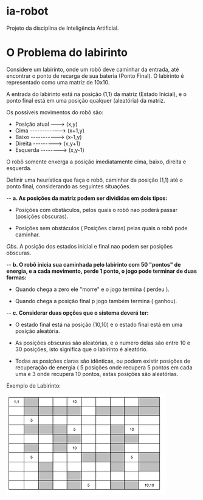 ia-robot
========

Projeto da disciplina de Inteligência Artificial.


O Problema do labirinto
=======================

Considere um labirinto, onde um robô deve caminhar da entrada, até encontrar o ponto de recarga de sua bateria
(Ponto Final). O labirinto é representado como uma matriz de 10x10.

A entrada do labirinto está na posição (1,1) da matriz (Estado Inicial), e o ponto final está em uma posição qualquer 
(aleatória) da matriz. 

Os possíveis movimentos do robô são: 

- Posição atual ---> (x,y) 
- Cima ------------> (x+1,y) 
- Baixo -----------> (x-1,y)
- Direita ---------> (x,y+1)
- Esquerda --------> (x,y-1)

O robô somente enxerga a posição imediatamente cima, baixo, direita e esquerda.

Definir uma heurística que faça o robô, caminhar da posição (1,1) até o ponto final, considerando as seguintes situações.

--
**a. As posições da matriz podem ser divididas em dois tipos:**

- Posições com obstáculos, pelos quais o robô nao poderá passar (posições obscuras).
 
- Posições sem obstáculos ( Posições claras) pelas quais o robô pode caminhar. 

*Obs.* A posição dos estados inicial e final nao podem ser posições obscuras.

--
**b. O robô inicia sua caminhada pelo labirinto com 50 "pontos" de energia, e a cada movimento, perde 1 ponto, o jogo pode terminar de duas formas:**

- Quando chega a zero ele "morre" e o jogo termina ( perdeu ).

- Quando chega a posição final p jogo também termina ( ganhou).

--
**c. Considerar duas opções que o sistema deverá ter:**

- O estado final está na posição (10,10) e o estado final está em uma posição aleatória.

- As posições obscuras são aleatórias, e o numero delas são entre 10 e 30 posições, isto significa que o labirinto é aleatório.

- Todas as posições claras são idênticas, ou podem existir posições de recuperação de energia ( 5 posições onde recupera 5 pontos em cada uma e 3 onde recupera 10 pontos, estas posições são aleatórias.

Exemplo de Labirinto:

![image](assets/img/repo/labirinto.png)

